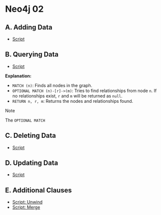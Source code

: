 # Neo4j 02

## A. Adding Data

- [Script](create.cypher.txt)

## B. Querying Data

- [Script](query.cypher.txt)

**Explanation:**

- `MATCH (n)`: Finds all nodes in the graph.
- `OPTIONAL MATCH (n)-[r]->(m)`: Tries to find relationships from node `n`. If no relationships exist, `r` and `m` will be returned as `null`.
- `RETURN n, r, m`: Returns the nodes and relationships found.

> [!NOTE]
>
> The `OPTIONAL MATCH`

## C. Deleting Data

- [Script](delete.cypher.txt)

## D. Updating Data

- [Script](update.cypher.txt)

## E. Additional Clauses

- [Script: Unwind](unwind.cypher.txt)
- [Script: Merge](merge.cypher.txt)
